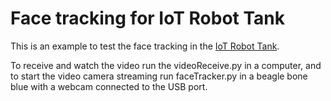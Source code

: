 # Face tracking for IoT Robot Tank

This is an example to test the face tracking in the [IoT Robot Tank](https://github.com/devtodev/robot).

To receive and watch the video run the videoReceive.py in a computer, and to start the video camera streaming run faceTracker.py in a beagle bone blue with a webcam connected to the USB port.
